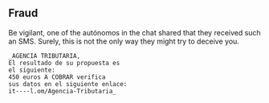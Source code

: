## Fraud

Be vigilant, one of the autónomos in the chat shared that they received such an SMS.
Surely, this is not the only way they might try to deceive you.

```
_AGENCIA TRIBUTARIA,
El resultado de su propuesta es
el siguiente:
450 euros A COBRAR verifica
sus datos en el siguiente enlace:
it----l.om/Agencia-Tributaria_
```
